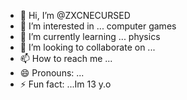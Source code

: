 - 👋 Hi, I’m @ZXCNECURSED
- 👀 I’m interested in ... computer games
- 🌱 I’m currently learning ... physics
- 💞️ I’m looking to collaborate on ...
- 📫 How to reach me ...
- 😄 Pronouns: ...
- ⚡ Fun fact: ...Im 13 y.o

<!---
ZXCNECURSED/ZXCNECURSED is a ✨ special ✨ repository because its `README.md` (this file) appears on your GitHub profile.
You can click the Preview link to take a look at your changes.
--->
